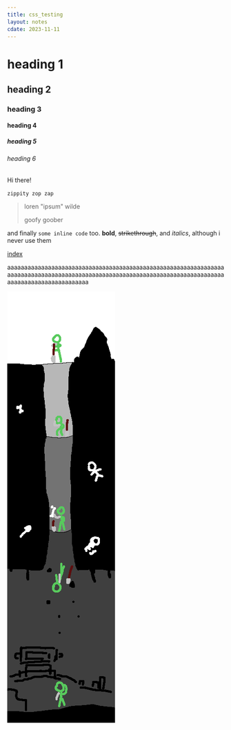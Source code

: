```yaml
---
title: css_testing
layout: notes
cdate: 2023-11-11
---
```


# heading 1

## heading 2

### heading 3

#### heading 4

##### heading 5

###### heading 6

Hi there!

```
zippity zop zap
```

> loren "ipsum" wilde
>
> goofy goober

and finally `some inline code` too. **bold**, ~~strikethrough~~, and *italics*, although i never use them

[index](notes/index.md)

aaaaaaaaaaaaaaaaaaaaaaaaaaaaaaaaaaaaaaaaaaaaaaaaaaaaaaaaaaaaaaaaaaaaaaaaaaaaaaaaaaaaaaaaaaaaaaaaaaaaaaaaaaaaaaaaaaaaaaaaaaaaaaaaaaaaaaaaaaaaaaaaaaaaaaaa

![digging](assets/digging.png)